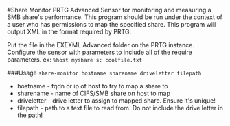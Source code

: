 #Share Monitor
PRTG Advanced Sensor for monitoring and measuring a SMB share's performance.
This program should be run under the context of a user who has permissions
to map the specified share. This program will output XML in the format required
by PRTG.

Put the file in  the EXEXML Advanced folder on the PRTG instance. Configure the
sensor with parameters to include all of the require parameters.
ex: `%host myshare s: coolfile.txt`

###Usage
`share-monitor hostname sharename driveletter filepath`

* hostname - fqdn or ip of host to try to map a share to
* sharename - name of CIFS/SMB share on host to map
* driveletter - drive letter to assign to mapped share. Ensure it's unique!
* filepath - path to a text file to read from. Do not include the drive letter in the path!
